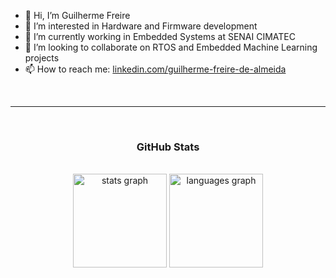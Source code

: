- 👋 Hi, I’m Guilherme Freire
- 👀 I’m interested in Hardware and Firmware development
- 🌱 I’m currently working in Embedded Systems at SENAI CIMATEC 
- 💞️ I’m looking to collaborate on RTOS and Embedded Machine Learning projects
- 📫 How to reach me: [linkedin.com/guilherme-freire-de-almeida](https://www.linkedin.com/in/guilherme-freire-de-almeida-44b02b187/)
<br>
<hr>
<br clear="both">
<div align="center">
  <h3> GitHub Stats </h3>
  <br>
  <img src="https://github-readme-stats.vercel.app/api?hide_title=false&hide_rank=false&show_icons=true&include_all_commits=true&count_private=true&disable_animations=false&theme=radical&locale=en&hide_border=true&username=freireg" height="150" alt="stats graph"  />
  <img src="https://github-readme-stats.vercel.app/api/top-langs?locale=en&hide_title=false&layout=compact&card_width=320&langs_count=12&theme=radical&hide_border=true&username=freireg" height="150" alt="languages graph"  />
  
</div>
<br clear="both">

<!---
Freireg/Freireg is a ✨ special ✨ repository because its `README.md` (this file) appears on your GitHub profile.
You can click the Preview link to take a look at your changes.
--->
